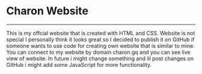 # Charon Website
---
This is my offcial website that is created with HTML and CSS. Website is not special I personally think it looks great so I decided to publish it on GitHub if someone wants to use code for creating own website that is similar to mine. You can connect to my website by domain charon.gq and you can see live view of website. In future i might change something and ill post changes on GitHub i might add some JavaScript for more functionality.
